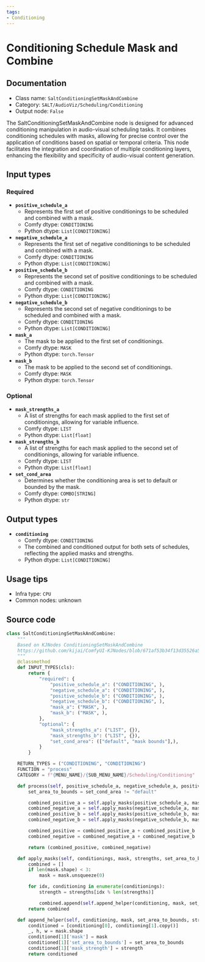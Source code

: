 ```yaml
---
tags:
- Conditioning
---
```


# Conditioning Schedule Mask and Combine
## Documentation
- Class name: `SaltConditioningSetMaskAndCombine`
- Category: `SALT/AudioViz/Scheduling/Conditioning`
- Output node: `False`

The SaltConditioningSetMaskAndCombine node is designed for advanced conditioning manipulation in audio-visual scheduling tasks. It combines conditioning schedules with masks, allowing for precise control over the application of conditions based on spatial or temporal criteria. This node facilitates the integration and coordination of multiple conditioning layers, enhancing the flexibility and specificity of audio-visual content generation.
## Input types
### Required
- **`positive_schedule_a`**
    - Represents the first set of positive conditionings to be scheduled and combined with a mask.
    - Comfy dtype: `CONDITIONING`
    - Python dtype: `List[CONDITIONING]`
- **`negative_schedule_a`**
    - Represents the first set of negative conditionings to be scheduled and combined with a mask.
    - Comfy dtype: `CONDITIONING`
    - Python dtype: `List[CONDITIONING]`
- **`positive_schedule_b`**
    - Represents the second set of positive conditionings to be scheduled and combined with a mask.
    - Comfy dtype: `CONDITIONING`
    - Python dtype: `List[CONDITIONING]`
- **`negative_schedule_b`**
    - Represents the second set of negative conditionings to be scheduled and combined with a mask.
    - Comfy dtype: `CONDITIONING`
    - Python dtype: `List[CONDITIONING]`
- **`mask_a`**
    - The mask to be applied to the first set of conditionings.
    - Comfy dtype: `MASK`
    - Python dtype: `torch.Tensor`
- **`mask_b`**
    - The mask to be applied to the second set of conditionings.
    - Comfy dtype: `MASK`
    - Python dtype: `torch.Tensor`
### Optional
- **`mask_strengths_a`**
    - A list of strengths for each mask applied to the first set of conditionings, allowing for variable influence.
    - Comfy dtype: `LIST`
    - Python dtype: `List[float]`
- **`mask_strengths_b`**
    - A list of strengths for each mask applied to the second set of conditionings, allowing for variable influence.
    - Comfy dtype: `LIST`
    - Python dtype: `List[float]`
- **`set_cond_area`**
    - Determines whether the conditioning area is set to default or bounded by the mask.
    - Comfy dtype: `COMBO[STRING]`
    - Python dtype: `str`
## Output types
- **`conditioning`**
    - Comfy dtype: `CONDITIONING`
    - The combined and conditioned output for both sets of schedules, reflecting the applied masks and strengths.
    - Python dtype: `List[CONDITIONING]`
## Usage tips
- Infra type: `CPU`
- Common nodes: unknown


## Source code
```python
class SaltConditioningSetMaskAndCombine:
    """
    Based on KJNodes ConditioningSetMaskAndCombine
    https://github.com/kijai/ComfyUI-KJNodes/blob/671af53b34f13d35526a510dfbbaac253ddd52da/nodes.py#L1256
    """
    @classmethod
    def INPUT_TYPES(cls):
        return {
            "required": {
                "positive_schedule_a": ("CONDITIONING", ),
                "negative_schedule_a": ("CONDITIONING", ),
                "positive_schedule_b": ("CONDITIONING", ),
                "negative_schedule_b": ("CONDITIONING", ),
                "mask_a": ("MASK", ),
                "mask_b": ("MASK", ),
            },
            "optional": {
                "mask_strengths_a": ("LIST", {}),
                "mask_strengths_b": ("LIST", {}),
                "set_cond_area": (["default", "mask bounds"],),
            }
        }

    RETURN_TYPES = ("CONDITIONING", "CONDITIONING")
    FUNCTION = "process"
    CATEGORY = f"{MENU_NAME}/{SUB_MENU_NAME}/Scheduling/Conditioning"

    def process(self, positive_schedule_a, negative_schedule_a, positive_schedule_b, negative_schedule_b, mask_a, mask_b, mask_strengths_a=[1], mask_strengths_b=[1], set_cond_area="default"):
        set_area_to_bounds = set_cond_area != "default"

        combined_positive_a = self.apply_masks(positive_schedule_a, mask_a, mask_strengths_a, set_area_to_bounds)
        combined_negative_a = self.apply_masks(negative_schedule_a, mask_a, mask_strengths_a, set_area_to_bounds)
        combined_positive_b = self.apply_masks(positive_schedule_b, mask_b, mask_strengths_b, set_area_to_bounds)
        combined_negative_b = self.apply_masks(negative_schedule_b, mask_b, mask_strengths_b, set_area_to_bounds)

        combined_positive = combined_positive_a + combined_positive_b
        combined_negative = combined_negative_a + combined_negative_b

        return (combined_positive, combined_negative)

    def apply_masks(self, conditionings, mask, strengths, set_area_to_bounds):
        combined = []
        if len(mask.shape) < 3:
            mask = mask.unsqueeze(0)

        for idx, conditioning in enumerate(conditionings):
            strength = strengths[idx % len(strengths)]

            combined.append(self.append_helper(conditioning, mask, set_area_to_bounds, strength))
        return combined

    def append_helper(self, conditioning, mask, set_area_to_bounds, strength):
        conditioned = [conditioning[0], conditioning[1].copy()]
        _, h, w = mask.shape
        conditioned[1]['mask'] = mask
        conditioned[1]['set_area_to_bounds'] = set_area_to_bounds
        conditioned[1]['mask_strength'] = strength
        return conditioned

```
